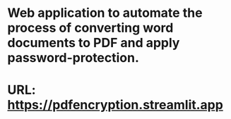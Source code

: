 # Web application to automate the process of converting word documents to PDF and apply password-protection.
# URL: https://pdfencryption.streamlit.app
